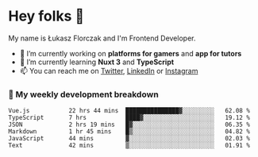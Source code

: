 # Hey folks 👋

My name is Łukasz Florczak and I'm Frontend Developer. 

- 🔭 I’m currently working on **platforms for gamers** and **app for tutors**
- 🌱 I’m currently learning **Nuxt 3** and **TypeScript**
- 📫 You can reach me on [Twitter](https://twitter.com/lukaszflorczak), [LinkedIn](https://pl.linkedin.com/in/lukasz-florczak) or [Instagram](https://instagram.com/lukaszflorczak)


### 🧮 My weekly development breakdown

<!--START_SECTION:waka-->

```text
Vue.js           22 hrs 44 mins  ███████████████▓░░░░░░░░░   62.08 %
TypeScript       7 hrs           ████▓░░░░░░░░░░░░░░░░░░░░   19.12 %
JSON             2 hrs 19 mins   █▓░░░░░░░░░░░░░░░░░░░░░░░   06.35 %
Markdown         1 hr 45 mins    █▒░░░░░░░░░░░░░░░░░░░░░░░   04.82 %
JavaScript       44 mins         ▓░░░░░░░░░░░░░░░░░░░░░░░░   02.03 %
Text             42 mins         ▒░░░░░░░░░░░░░░░░░░░░░░░░   01.91 %
```

<!--END_SECTION:waka-->

<!--
**lukaszflorczak/lukaszflorczak** is a ✨ _special_ ✨ repository because its `README.md` (this file) appears on your GitHub profile.

Here are some ideas to get you started:

- 🔭 I’m currently working on ...
- 🌱 I’m currently learning ...
- 👯 I’m looking to collaborate on ...
- 🤔 I’m looking for help with ...
- 💬 Ask me about ...
- 📫 How to reach me: ...
- 😄 Pronouns: ...
- ⚡ Fun fact: ...
-->
